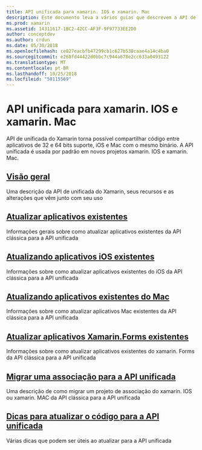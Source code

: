 ```yaml
---
title: API unificada para xamarin. IOS e xamarin. Mac
description: Este documento leva a vários guias que descrevem a API de unificada do Xamarin. Conteúdo vinculado fornece uma visão geral da API unificada e aborda como migrar projetos existentes.
ms.prod: xamarin
ms.assetid: 14311617-1BC2-42CC-AF3F-9F97733EE2D0
author: conceptdev
ms.author: crdun
ms.date: 05/30/2018
ms.openlocfilehash: ce027eacbfb47299cb1c627b530caae4a14c4ba0
ms.sourcegitcommit: e268fd44422d0bbc7c944a678e2cc633a0493122
ms.translationtype: MT
ms.contentlocale: pt-BR
ms.lasthandoff: 10/25/2018
ms.locfileid: "50115569"
---
```

# <a name="unified-api-for-xamarinios-and-xamarinmac"></a>API unificada para xamarin. IOS e xamarin. Mac

API de unificada do Xamarin torna possível compartilhar código entre aplicativos de 32 e 64 bits suporte, iOS e Mac com o mesmo binário. A API unificada é usada por padrão em novos projetos xamarin. IOS e xamarin. Mac.

## <a name="overviewoverviewmd"></a>[Visão geral](overview.md)

Uma descrição da API de unificada do Xamarin, seus recursos e as alterações que vêm junto com seu uso

## <a name="update-existing-appsupdating-appsmd"></a>[Atualizar aplicativos existentes](updating-apps.md)

Informações gerais sobre como atualizar aplicativos existentes da API clássica para a API unificada

## <a name="updating-existing-ios-appsupdating-ios-appsmd"></a>[Atualizando aplicativos iOS existentes](updating-ios-apps.md)

Informações sobre como atualizar aplicativos existentes do iOS da API clássica para a API unificada

## <a name="updating-existing-mac-appsupdating-mac-appsmd"></a>[Atualizando aplicativos existentes do Mac](updating-mac-apps.md)

Informações sobre como atualizar aplicativos Mac existentes da API clássica para a API unificada

## <a name="update-existing-xamarinforms-appsupdating-xamarin-forms-appsmd"></a>[Atualizar aplicativos Xamarin.Forms existentes](updating-xamarin-forms-apps.md)

Informações sobre como atualizar aplicativos existentes do xamarin. Forms da API clássica para a API unificada

## <a name="migrating-a-binding-to-the-unified-apiupdate-bindingmd"></a>[Migrar uma associação para a API unificada](update-binding.md)

Uma descrição de como migrar um projeto de associação do xamarin. IOS ou xamarin. MAC da API clássica para a API unificada

## <a name="tips-for-updating-code-to-the-unified-apiupdating-tipsmd"></a>[Dicas para atualizar o código para a API unificada](updating-tips.md)

Várias dicas que podem ser úteis ao atualizar para a API unificada

